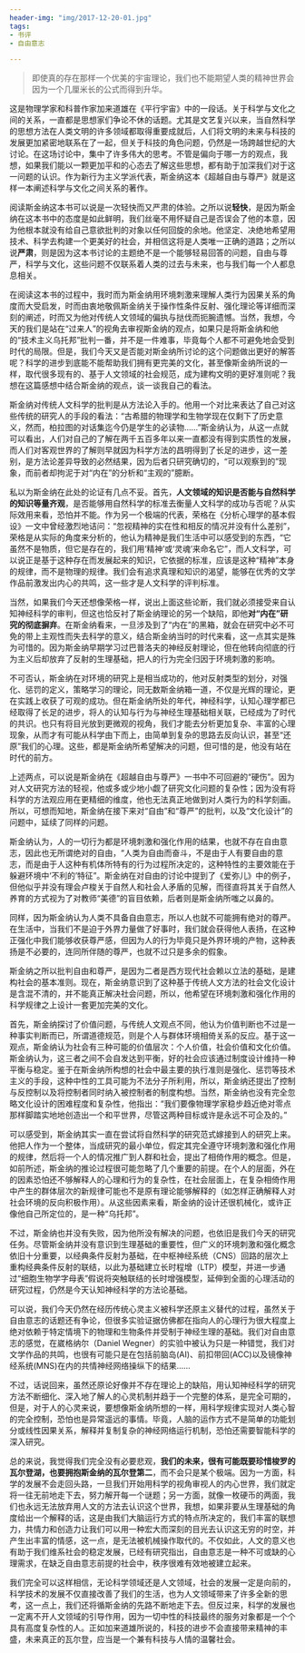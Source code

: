 ```yaml
---
header-img: "img/2017-12-20-01.jpg"
tags:
- 书评
- 自由意志

---
```

> 即使真的存在那样一个优美的宇宙理论，我们也不能期望人类的精神世界会因为一个几厘米长的公式而得到升华。

这是物理学家和科普作家加来道雄在《平行宇宙》中的一段话。关于科学与文化之间的关系，一直都是思想家们争论不休的话题。尤其是文艺复兴以来，当自然科学的思想方法在人类文明的许多领域都取得重要成就后，人们将文明的未来与科技的发展更加紧密地联系在了一起，但关于科技的角色问题，仍然是一场跨越世纪的大讨论。在这场讨论中，集中了许多伟大的思考。不管是偏向于哪一方的观点，我想，如果我们能以一颗更加平和的心态去了解这些思想，都有助于加深我们对于这一问题的认识。作为新行为主义学派代表，斯金纳这本《超越自由与尊严》就是这样一本阐述科学与文化之间关系的著作。

阅读斯金纳这本书可以说是一次轻快而又严肃的体验。之所以说**轻快**，是因为斯金纳在这本书中的态度是如此鲜明，我们丝毫不用怀疑自己是否误会了他的本意，因为他根本就没有给自己意欲批判的对象以任何回旋的余地。他坚定、决绝地希望用技术、科学去构建一个更美好的社会，并相信这将是人类唯一正确的道路；之所以说**严肃**，则是因为这本书讨论的主题绝不是一个能够轻易回答的问题，自由与尊严，科学与文化，这些问题不仅联系着人类的过去与未来，也与我们每一个人都息息相关。

在阅读这本书的过程中，我时而为斯金纳用环境刺激来理解人类行为因果关系的角度而大受启发，时而由衷地敬佩斯金纳关于操作性条件反射、强化理论等详细而深刻的阐述，时而又为他对传统人文领域的偏执与挞伐而扼腕遗憾。当然，我想，今天的我们是站在“过来人”的视角去审视斯金纳的观点，如果只是将斯金纳和他的“技术主义乌托邦”批判一番，并不是一件难事，毕竟每个人都不可避免地会受到时代的局限。但是，我们今天又是否能对斯金纳所讨论的这个问题做出更好的解答呢？科学的进步到底能不能帮助我们拥有更完美的文化，甚至像斯金纳所说的一样，取代很多现有的、基于人文领域的社会规范，成为建构文明的更好准则呢？我想在这篇感想中结合斯金纳的观点，谈一谈我自己的看法。

斯金纳对传统人文科学的批判是从方法论入手的。他用一个对比来表达了自己对这些传统的研究人的手段的看法：“古希腊的物理学和生物学现在仅剩下了历史意义，然而，柏拉图的对话集迄今仍是学生的必读物……”斯金纳认为，从这一点就可以看出，人们对自己的了解在两千五百多年以来一直都没有得到实质性的发展，而人们对客观世界的了解则早就因为科学方法的昌明得到了长足的进步，这一差别，是方法论差异导致的必然结果，因为后者只研究确切的，“可以观察到的”现象，而前者却拘泥于对“内在”的分析和“主观的”臆断。

私以为斯金纳在此处的论证有几点不妥。首先，**人文领域的知识是否能与自然科学的知识等量齐观**，是否能够用自然科学的标准去衡量人文科学的成功与否呢？从实际效用来看，恐怕并不能。作为另一个极端的代表，荣格在《分析心理学的基本假设》一文中曾经激烈地诘问：“忽视精神的实在性和相反的情况并没有什么差别”，荣格是从实际的角度来分析的，他认为精神是我们生活中可以感受到的东西，“它虽然不是物质，但它是存在的，我们用‘精神’或‘灵魂’来命名它”，而人文科学，可以说正是基于这种存在而发展起来的知识，它依据的标准，应该是这种“精神”本身的规律，而不是物理的规律。我们会有追求真理和知识的渴望，能够在优秀的文学作品前激发出内心的共鸣，这一些才是人文科学的评判标准。

当然，如果我们今天还想像荣格一样，说出上面这些论断，我们就必须接受来自认知神经科学的审判，但这也恰反衬了斯金纳理论的另一个缺陷，即他**对“内在”研究的彻底摒弃**。在斯金纳看来，一旦涉及到了“内在”的黑箱，就会在研究中必不可免的带上主观性而失去科学的意义，结合斯金纳当时的时代来看，这一点其实是殊为可惜的。因为斯金纳早期学习过巴普洛夫的神经反射理论，但在他转向彻底的行为主义后却放弃了反射的生理基础，把人的行为完全归因于环境刺激的影响。

不可否认，斯金纳在对环境的研究上是相当成功的，他对反射类型的划分，对强化、惩罚的定义，策略学习的理论，同无数斯金纳箱一道，不仅是光辉的理论，更在实践上收获了可观的成功。但在斯金纳所处的年代，神经科学，认知心理学都已经取得了长足的进步，将人的认知与行为与神经生理基础相关联，已经成为了时代的共识。也只有将目光放到更微观的视角，我们才能去分析更加复杂、丰富的心理现象，从而才有可能从科学由下而上，由简单到复杂的思路去反向认识，甚至“还原”我们的心理。这些，都是斯金纳所希望解决的问题，但可惜的是，他没有站在时代的前方。

上述两点，可以说是斯金纳在《超越自由与尊严》一书中不可回避的“硬伤”。因为对人文研究方法的轻视，他或多或少地小觑了研究文化问题的复杂性；因为没有将科学的方法观应用在更精细的维度，他也无法真正地做到对人类行为的科学刻画。所以，可想而知地，斯金纳在接下来对“自由”和“尊严”的批判，以及“文化设计”的问题中，延续了同样的问题。

斯金纳认为，人的一切行为都是环境刺激和强化作用的结果，也就不存在自由意志，因此也无所谓绝对的自由，“人类为自由而奋斗，不是由于人有要自由的意志，而是由于人这种有机体所特有的行为过程所决定的，这种特性的主要效能在于躲避环境中‘不利的’特征”。斯金纳在对自由的讨论中提到了《爱弥儿》中的例子，但他似乎并没有理会卢梭关于自然人和社会人矛盾的见解，而径直将其关于自然人养育的方式视为了对教师“美德”的盲目依赖，后者则是斯金纳所嗤之以鼻的。

同样，因为斯金纳认为人类不具备自由意志，所以人也就不可能拥有绝对的尊严。在生活中，当我们不是迫于外界力量做了好事时，我们就会获得他人表扬，在这种正强化中我们能够收获尊严感，但因为人的行为毕竟只是外界环境的产物，这种表扬是不必要的，连同所伴随的尊严，也就不过只是多余的假象。

斯金纳之所以批判自由和尊严，是因为二者是西方现代社会赖以立法的基础，是建构社会的基本准则。现在，斯金纳意识到了这种基于传统人文方法的社会文化设计是含混不清的，并不能真正解决社会问题，所以，他希望在环境刺激和强化作用的科学规律之上设计一套更加完美的文化。

首先，斯金纳探讨了价值问题，与传统人文观点不同，他认为价值判断也不过是一种事实判断而已，所谓道德规范，则是个人与群体环境相倚关系的反应。基于这一观点，斯金纳认为社会有三种可能的价值层次：个人价值，社会价值和文化价值。斯金纳认为，这三者之间不会自发达到平衡，好的社会应该通过制度设计维持一种平衡与稳定。鉴于在斯金纳所构想的社会中最主要的执行准则是强化、惩罚等技术主义的手段，这种中性的工具可能为不法分子所利用，所以，斯金纳还提出了控制与反控制以及将控制者同时纳入被控制者的制度构想。当然，斯金纳也没有完全忽略文化设计的困难程度和复杂性，他指出：“我们要像物理学家稳步趋近绝对零点那样脚踏实地地创造出一个和平世界，尽管这两种目标或许是永远不可企及的。”

可以感受到，斯金纳其实一直在尝试将自然科学的研究范式嫁接到人的研究上来。他把人作为一个整体，当成研究的最小单位，假定其完全遵守环境刺激和强化作用的规律，然后将一个人的情况推广到人群和社会，提出了相倚作用的概念。但是，如前所述，斯金纳的推论过程很可能忽略了几个重要的前提。在个人的层面，外在的因素恐怕还不够解释人的心理和行为的复杂性，在社会层面上，在复杂相倚作用中产生的群体层次的新规律可能也不是原有理论能够解释的（如怎样正确解释人对社会环境的反向积极作用）。从这些因素来看，斯金纳的设计还很机械化，或许正像他自己所定位的，是一种“乌托邦”。

不过，斯金纳也并没有失败，因为他所没有解决的问题，也依旧是我们今天的研究任务。尽管斯金纳并没有意识到生理基础的重要性，但广义的环境刺激和强化概念依旧十分重要，以经典条件反射为基础，在中枢神经系统（CNS）回路的层次上重构经典条件反射的联结，以此为基础建立长时程增（LTP）模型，并进一步通过“细胞生物学字母表”假说将突触联结的长时增强模型，延伸到全面的心理活动的研究过程，仍然是今天认知神经科学的方法论基础。

可以说，我们今天仍然在经历传统心灵主义被科学还原主义替代的过程，虽然关于自由意志的话题还有争论，但很多实验证据仿佛都在指向人的心理行为很大程度上绝对依赖于特定情境下的物理和生物条件并受制于神经生理的基础。我们对自由意志的感觉，在崴格纳尔（Daniel Wegner）的实验中被认为只是一种错觉，我们对文学作品的共鸣，也很有可能只是在包括前脑岛(AI)、前扣带回(ACC)以及镜像神经系统(MNS)在内的共情神经网络操纵下的结果……

不过，话说回来，虽然还原论好像并不存在理论上的缺陷，用认知神经科学的研究方法不断细化、深入地了解人的心灵机制并趋于一个完整的体系，是完全可期的，但是，对于人的心灵来说，要想像斯金纳所想的一样，用科学规律实现对人类心智的完全控制，恐怕也是异常遥远的事情。毕竟，人脑的运作方式不是简单的功能划分或线性因果关系，解释并复制复杂的神经网络运行机制，恐怕还需要智能科学的深入研究。

总的来说，我觉得我们完全没有必要悲观，**我们的未来，很有可能既要珍惜梭罗的瓦尔登湖，也要拥抱斯金纳的瓦尔登第二**，而不会只是某个极端。因为一方面，科学的发展不会走回头路，一旦我们开始用科学的视角审视人的内心世界，我们就定将一往无前地走下去，努力解开每一个谜题；另一方面，就像一枚硬币的两面，我们也永远无法放弃用人文的方法去认识这个世界，我想，如果非要从生理基础的角度给出一个解释的话，这是由我们大脑运行方式的特点所决定的，我们丰富的联想力，共情力和创造力让我们可以用一种宏大而深刻的目光去认识这无穷的时空，并产生出丰富的情感，这一点，是无法被机械操作取代的。不仅如此，人文的意义也有助于我们维系社会的稳定发展，已经有研究指出，自由意志是一种不可或缺的心理需求，在缺乏自由意志前提的社会中，秩序很难有效地被建立起来。

我们完全可以这样相信，无论科学领域还是人文领域，社会的发展一定是向前的，科学技术的发展不仅直接改善了我们的生活，也为人文领域带来了许多全新的思考，这一点上，我们还将循斯金纳的先路不断地走下去。但反过来，科学的发展也一定离不开人文领域的引导作用，因为一切中性的科技最终的服务对象都是一个个具有高度复杂性的人。正如加来道雄所说的，科技的进步不会直接带来精神的丰盛，未来真正的瓦尔登，应当是一个兼有科技与人情的温馨社会。

